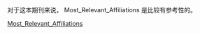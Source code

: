 
对于这本期刊来说， Most_Relevant_Affiliations 是比较有参考性的。

[Most_Relevant_Affiliations](../2-arranging_information/bibliometrix_plot_table/Most_Relevant_Affiliations.csv)

